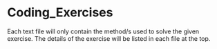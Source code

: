 # Coding_Exercises

Each text file will only contain the method/s used to solve the given exercise. The details of the exercise will be listed in each file at the top.
